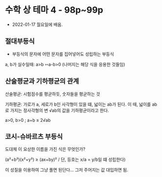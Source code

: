 # 수학 상 테마 4 - 98p~99p
* 2022-01-17 월요일에 배움.

## 절대부등식 
* 부등식의 문자에 어떤 문자를 집어넣어도 성립하는 부등식

a, b가 실수일때:
a>b ⇿a-b>0 (나머지는 해당 식을 응용한 것들임)

## 산술평균과 기하평균의 관계
산술평균: 시험점수를 평균하듯, 숫자들을 평균하는 것

기하평균: 가로가 a, 세로가 b인 사각형이 있을 떄, 넓이는 ab가 된다. 이 때, 넓이를 ab로 가지는 정사각형의 변 √ab의 값을 기하평균이라고 한다.

a>0, b>0 ; 
a+b ≥ 2√ab

## 코시-슈바르츠 부등식
도대체 이 요상한 이름을 가진 식은 무엇인가?

(a²+b²)(x²+y²) ≥ (ax+by)² / 단, 등호는 x/a = y/b일 떄 성립한다)

이 성질을 이용하여 그냥 풀면 된단다... 
그저 주어지는 값 대입하면 됨.
